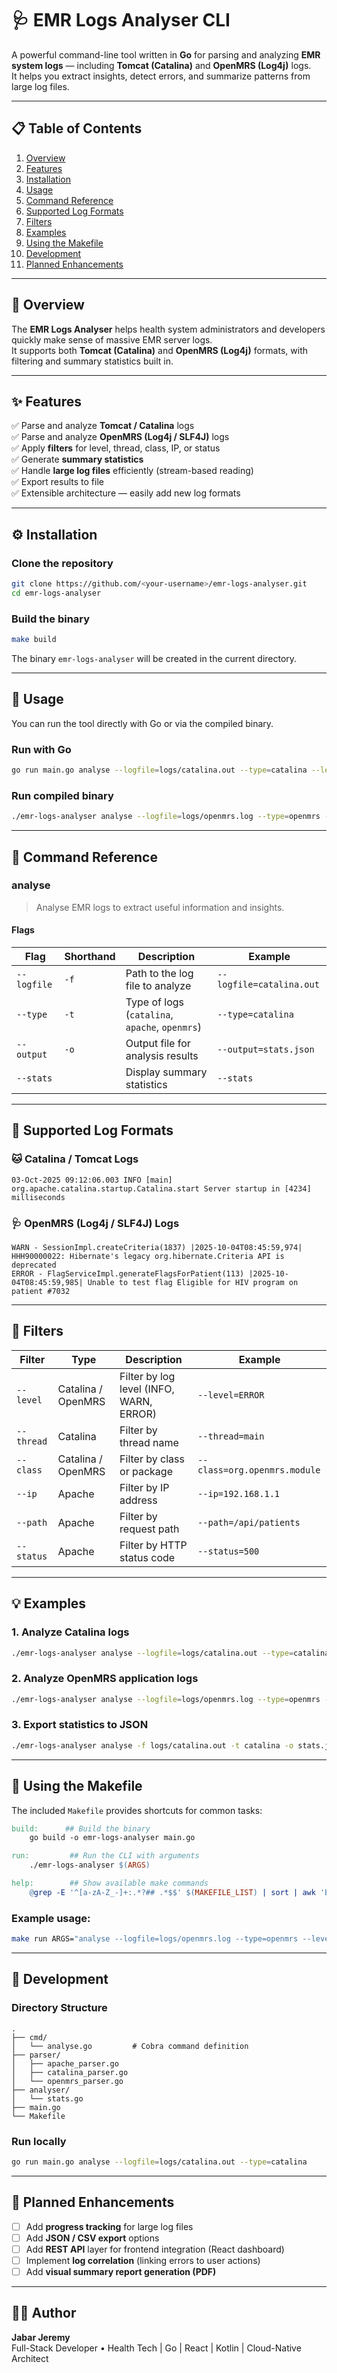 # 🩺 EMR Logs Analyser CLI

A powerful command-line tool written in **Go** for parsing and analyzing **EMR system logs** — including **Tomcat (Catalina)** and **OpenMRS (Log4j)** logs.  
It helps you extract insights, detect errors, and summarize patterns from large log files.

---

## 📋 Table of Contents

1. [Overview](#overview)  
2. [Features](#features)  
3. [Installation](#installation)  
4. [Usage](#usage)  
5. [Command Reference](#command-reference)  
6. [Supported Log Formats](#supported-log-formats)  
7. [Filters](#filters)  
8. [Examples](#examples)  
9. [Using the Makefile](#using-the-makefile)  
10. [Development](#development)  
11. [Planned Enhancements](#planned-enhancements)  

---

## 🧩 Overview

The **EMR Logs Analyser** helps health system administrators and developers quickly make sense of massive EMR server logs.  
It supports both **Tomcat (Catalina)** and **OpenMRS (Log4j)** formats, with filtering and summary statistics built in.

---

## ✨ Features

✅ Parse and analyze **Tomcat / Catalina** logs  
✅ Parse and analyze **OpenMRS (Log4j / SLF4J)** logs  
✅ Apply **filters** for level, thread, class, IP, or status  
✅ Generate **summary statistics**  
✅ Handle **large log files** efficiently (stream-based reading)  
✅ Export results to file  
✅ Extensible architecture — easily add new log formats  

---

## ⚙️ Installation

### **Clone the repository**
```bash
git clone https://github.com/<your-username>/emr-logs-analyser.git
cd emr-logs-analyser
```

### **Build the binary**
```bash
make build
```

The binary `emr-logs-analyser` will be created in the current directory.

---

## 🚀 Usage

You can run the tool directly with Go or via the compiled binary.

### **Run with Go**
```bash
go run main.go analyse --logfile=logs/catalina.out --type=catalina --level=ERROR
```

### **Run compiled binary**
```bash
./emr-logs-analyser analyse --logfile=logs/openmrs.log --type=openmrs --level=ERROR
```

---

## 🧭 Command Reference

### **analyse**
> Analyse EMR logs to extract useful information and insights.

#### **Flags**
| Flag | Shorthand | Description | Example |
|------|------------|--------------|----------|
| `--logfile` | `-f` | Path to the log file to analyze | `--logfile=catalina.out` |
| `--type` | `-t` | Type of logs (`catalina`, `apache`, `openmrs`) | `--type=catalina` |
| `--output` | `-o` | Output file for analysis results | `--output=stats.json` |
| `--stats` |  | Display summary statistics | `--stats` |

---

## 🧱 Supported Log Formats

### 🐱 Catalina / Tomcat Logs
```
03-Oct-2025 09:12:06.003 INFO [main] org.apache.catalina.startup.Catalina.start Server startup in [4234] milliseconds
```

### 🩺 OpenMRS (Log4j / SLF4J) Logs
```
WARN - SessionImpl.createCriteria(1837) |2025-10-04T08:45:59,974| HHH90000022: Hibernate's legacy org.hibernate.Criteria API is deprecated
ERROR - FlagServiceImpl.generateFlagsForPatient(113) |2025-10-04T08:45:59,985| Unable to test flag Eligible for HIV program on patient #7032
```

---

## 🎯 Filters

| Filter | Type | Description | Example |
|--------|------|--------------|----------|
| `--level` | Catalina / OpenMRS | Filter by log level (INFO, WARN, ERROR) | `--level=ERROR` |
| `--thread` | Catalina | Filter by thread name | `--thread=main` |
| `--class` | Catalina / OpenMRS | Filter by class or package | `--class=org.openmrs.module` |
| `--ip` | Apache | Filter by IP address | `--ip=192.168.1.1` |
| `--path` | Apache | Filter by request path | `--path=/api/patients` |
| `--status` | Apache | Filter by HTTP status code | `--status=500` |

---

## 💡 Examples

### 1. Analyze Catalina logs
```bash
./emr-logs-analyser analyse --logfile=logs/catalina.out --type=catalina --level=ERROR --stats
```

### 2. Analyze OpenMRS application logs
```bash
./emr-logs-analyser analyse --logfile=logs/openmrs.log --type=openmrs --level=WARN
```

### 3. Export statistics to JSON
```bash
./emr-logs-analyser analyse -f logs/catalina.out -t catalina -o stats.json --stats
```

---

## 🧰 Using the Makefile

The included `Makefile` provides shortcuts for common tasks:

```makefile
build:      ## Build the binary
	go build -o emr-logs-analyser main.go

run:         ## Run the CLI with arguments
	./emr-logs-analyser $(ARGS)

help:        ## Show available make commands
	@grep -E '^[a-zA-Z_-]+:.*?## .*$$' $(MAKEFILE_LIST) | sort | awk 'BEGIN {FS = ":.*?## "}; {printf "\033[36m%-30s\033[0m %s\n", $$1, $$2}'
```

### Example usage:
```bash
make run ARGS="analyse --logfile=logs/openmrs.log --type=openmrs --level=ERROR --stats"
```

---

## 🧪 Development

### Directory Structure
```
.
├── cmd/
│   └── analyse.go         # Cobra command definition
├── parser/
│   ├── apache_parser.go
│   ├── catalina_parser.go
│   └── openmrs_parser.go
├── analyser/
│   └── stats.go
├── main.go
└── Makefile
```

### Run locally
```bash
go run main.go analyse --logfile=logs/catalina.out --type=catalina
```

---

## 🚀 Planned Enhancements

- [ ] Add **progress tracking** for large log files  
- [ ] Add **JSON / CSV export** options  
- [ ] Add **REST API** layer for frontend integration (React dashboard)  
- [ ] Implement **log correlation** (linking errors to user actions)  
- [ ] Add **visual summary report generation (PDF)**  

---

## 👨‍💻 Author
**Jabar Jeremy**  
Full-Stack Developer • Health Tech | Go | React | Kotlin | Cloud-Native Architect  
